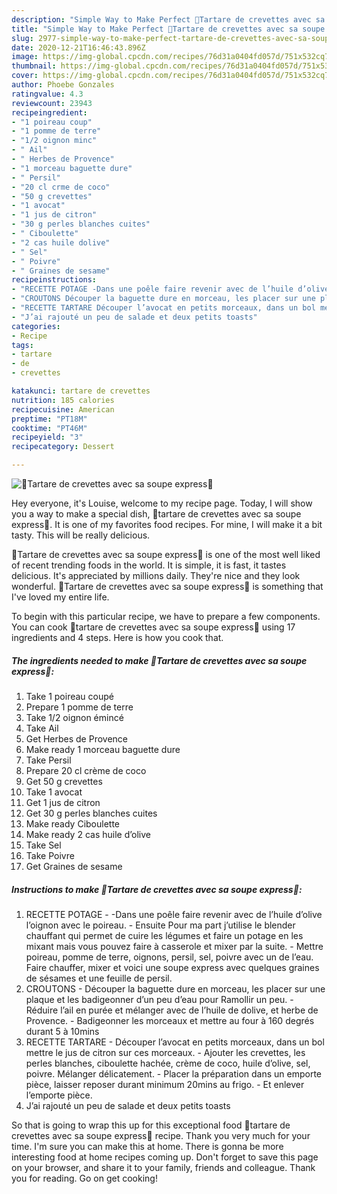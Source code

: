 ```yaml
---
description: "Simple Way to Make Perfect 💚Tartare de crevettes avec sa soupe express💚"
title: "Simple Way to Make Perfect 💚Tartare de crevettes avec sa soupe express💚"
slug: 2977-simple-way-to-make-perfect-tartare-de-crevettes-avec-sa-soupe-express
date: 2020-12-21T16:46:43.896Z
image: https://img-global.cpcdn.com/recipes/76d31a0404fd057d/751x532cq70/💚tartare-de-crevettes-avec-sa-soupe-express💚-photo-principale-de-la-recette.jpg
thumbnail: https://img-global.cpcdn.com/recipes/76d31a0404fd057d/751x532cq70/💚tartare-de-crevettes-avec-sa-soupe-express💚-photo-principale-de-la-recette.jpg
cover: https://img-global.cpcdn.com/recipes/76d31a0404fd057d/751x532cq70/💚tartare-de-crevettes-avec-sa-soupe-express💚-photo-principale-de-la-recette.jpg
author: Phoebe Gonzales
ratingvalue: 4.3
reviewcount: 23943
recipeingredient:
- "1 poireau coup"
- "1 pomme de terre"
- "1/2 oignon minc"
- " Ail"
- " Herbes de Provence"
- "1 morceau baguette dure"
- " Persil"
- "20 cl crme de coco"
- "50 g crevettes"
- "1 avocat"
- "1 jus de citron"
- "30 g perles blanches cuites"
- " Ciboulette"
- "2 cas huile dolive"
- " Sel"
- " Poivre"
- " Graines de sesame"
recipeinstructions:
- "RECETTE POTAGE -Dans une poêle faire revenir avec de l’huile d’olive l’oignon avec le poireau. Ensuite Pour ma part j’utilise le blender chauffant qui permet de cuire les légumes et faire un potage en les mixant mais vous pouvez faire à casserole et mixer par la suite.  Mettre poireau, pomme de terre, oignons, persil, sel, poivre avec un de l’eau. Faire chauffer, mixer et voici une soupe express avec quelques graines de sésames et une feuille de persil."
- "CROUTONS Découper la baguette dure en morceau, les placer sur une plaque et les badigeonner d’un peu d’eau pour Ramollir un peu.  Réduire l’ail en purée et mélanger avec de l’huile de dolive, et herbe de Provence. Badigeonner les morceaux et mettre au four à 160 degrés durant 5 à 10mins"
- "RECETTE TARTARE Découper l’avocat en petits morceaux, dans un bol mettre le jus de citron sur ces morceaux. Ajouter les crevettes, les perles blanches, ciboulette hachée, crème de coco, huile d’olive, sel, poivre. Mélanger délicatement. Placer la préparation dans un emporte pièce, laisser reposer durant minimum 20mins au frigo. Et enlever l’emporte pièce."
- "J’ai rajouté un peu de salade et deux petits toasts"
categories:
- Recipe
tags:
- tartare
- de
- crevettes

katakunci: tartare de crevettes 
nutrition: 185 calories
recipecuisine: American
preptime: "PT18M"
cooktime: "PT46M"
recipeyield: "3"
recipecategory: Dessert

---
```



![💚Tartare de crevettes avec sa soupe express💚](https://img-global.cpcdn.com/recipes/76d31a0404fd057d/751x532cq70/💚tartare-de-crevettes-avec-sa-soupe-express💚-photo-principale-de-la-recette.jpg)

Hey everyone, it's Louise, welcome to my recipe page. Today, I will show you a way to make a special dish, 💚tartare de crevettes avec sa soupe express💚. It is one of my favorites food recipes. For mine, I will make it a bit tasty. This will be really delicious.

💚Tartare de crevettes avec sa soupe express💚 is one of the most well liked of recent trending foods in the world. It is simple, it is fast, it tastes delicious. It's appreciated by millions daily. They're nice and they look wonderful. 💚Tartare de crevettes avec sa soupe express💚 is something that I've loved my entire life.




To begin with this particular recipe, we have to prepare a few components. You can cook 💚tartare de crevettes avec sa soupe express💚 using 17 ingredients and 4 steps. Here is how you cook that.

<!--inarticleads1-->

##### The ingredients needed to make 💚Tartare de crevettes avec sa soupe express💚:

1. Take 1 poireau coupé
1. Prepare 1 pomme de terre
1. Take 1/2 oignon émincé
1. Take  Ail
1. Get  Herbes de Provence
1. Make ready 1 morceau baguette dure
1. Take  Persil
1. Prepare 20 cl crème de coco
1. Get 50 g crevettes
1. Take 1 avocat
1. Get 1 jus de citron
1. Get 30 g perles blanches cuites
1. Make ready  Ciboulette
1. Make ready 2 cas huile d’olive
1. Take  Sel
1. Take  Poivre
1. Get  Graines de sesame




<!--inarticleads2-->

##### Instructions to make 💚Tartare de crevettes avec sa soupe express💚:

1. RECETTE POTAGE - -Dans une poêle faire revenir avec de l’huile d’olive l’oignon avec le poireau. - Ensuite Pour ma part j’utilise le blender chauffant qui permet de cuire les légumes et faire un potage en les mixant mais vous pouvez faire à casserole et mixer par la suite.  - Mettre poireau, pomme de terre, oignons, persil, sel, poivre avec un de l’eau. Faire chauffer, mixer et voici une soupe express avec quelques graines de sésames et une feuille de persil.
1. CROUTONS - Découper la baguette dure en morceau, les placer sur une plaque et les badigeonner d’un peu d’eau pour Ramollir un peu.  - Réduire l’ail en purée et mélanger avec de l’huile de dolive, et herbe de Provence. - Badigeonner les morceaux et mettre au four à 160 degrés durant 5 à 10mins
1. RECETTE TARTARE - Découper l’avocat en petits morceaux, dans un bol mettre le jus de citron sur ces morceaux. - Ajouter les crevettes, les perles blanches, ciboulette hachée, crème de coco, huile d’olive, sel, poivre. Mélanger délicatement. - Placer la préparation dans un emporte pièce, laisser reposer durant minimum 20mins au frigo. - Et enlever l’emporte pièce.
1. J’ai rajouté un peu de salade et deux petits toasts




So that is going to wrap this up for this exceptional food 💚tartare de crevettes avec sa soupe express💚 recipe. Thank you very much for your time. I'm sure you can make this at home. There is gonna be more interesting food at home recipes coming up. Don't forget to save this page on your browser, and share it to your family, friends and colleague. Thank you for reading. Go on get cooking!
